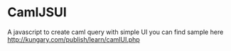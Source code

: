 # CamlJSUI
A javascript to create caml query with simple UI
you can find sample here http://kungary.com/publish/learn/camlUI.php
